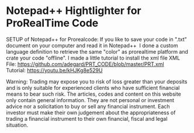 # Notepad++ Hightlighter for ProRealTime Code 

SETUP of Notepad++ for Prorealcode:
If you like to save your code in ".txt" document on your computer and read it in Notepad++  I done a custom language definition to retrieve the same "color" as prorealtime platform and crate your code "offline". 
I made a little tutorial to install the xml file 
XML File: https://github.com/adegard/PRT_CODE/blob/master/PRT.xml
Tutorial: https://youtu.be/kHJKg8e529U


Warning: Trading may expose you to risk of loss greater than your deposits and is only suitable for experienced clients who have sufficient financial means to bear such risk. The articles, codes and content on this website only contain general information. They are not personal or investment advice nor a solicitation to buy or sell any financial instrument. Each investor must make their own judgement about the appropriateness of trading a financial instrument to their own financial, fiscal and legal situation.

